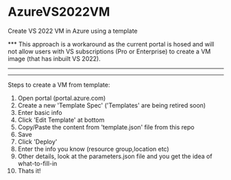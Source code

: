 # AzureVS2022VM
Create VS 2022 VM in Azure using a template

*** This approach is a workaround as the current portal is hosed and will not allow users with VS subscriptions (Pro or Enterprise) to create a VM image (that has inbuilt VS 2022).
***
***

Steps to create a VM from template:

1. Open portal (portal.azure.com)
2. Create a new 'Template Spec' ('Templates' are being retired soon)
3. Enter basic info
4. Click 'Edit Template' at bottom
5. Copy/Paste the content from 'template.json' file from this repo
6. Save
7. Click 'Deploy'
8. Enter the info you know (resource group,location etc)
9. Other details, look at the parameters.json file and you get the idea of what-to-fill-in
10. Thats it!

